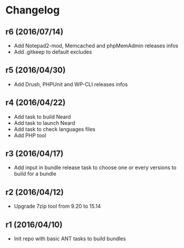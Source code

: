 # Changelog

## r6 (2016/07/14)

* Add Notepad2-mod, Memcached and phpMemAdmin releases infos
* Add .gitkeep to default excludes

## r5 (2016/04/30)

* Add Drush, PHPUnit and WP-CLI releases infos

## r4 (2016/04/22)

* Add task to build Neard
* Add task to launch Neard
* Add task to check languages files 
* Add PHP tool

## r3 (2016/04/17)

* Add input in bundle release task to choose one or every versions to build for a bundle

## r2 (2016/04/12)

* Upgrade 7zip tool from 9.20 to 15.14

## r1 (2016/04/10)

* Init repo with basic ANT tasks to build bundles
